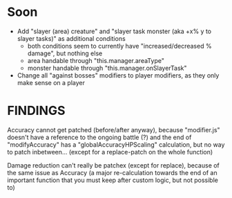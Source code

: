 # Soon
* Add "slayer (area) creature" and "slayer task monster (aka +x% y to slayer tasks)" as additional conditions
  * both conditions seem to currently have "increased/decreased % damage", but nothing else
  * area handable through "this.manager.areaType"
  * monster handable through "this.manager.onSlayerTask"
* Change all "against bosses" modifiers to player modifiers, as they only make sense on a player
# FINDINGS
Accuracy cannot get patched (before/after anyway), because "modifier.js" doesn't have a reference to the ongoing battle (?)
and the end of "modifyAccuracy" has a "globalAccuracyHPScaling" calculation, but no way to patch inbetween... (except for a replace-patch on the whole function)

Damage reduction can't really be patchex (except for replace), because of the same issue as Accuracy (a major re-calculation towards the end of an important function that you must keep after custom logic, but not possible to)